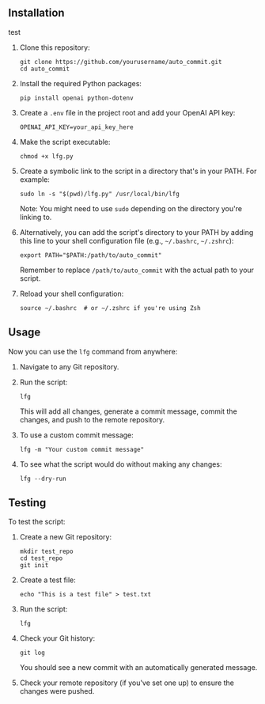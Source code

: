 ## Installation

test

1. Clone this repository:
   ```
   git clone https://github.com/yourusername/auto_commit.git
   cd auto_commit
   ```

2. Install the required Python packages:
   ```
   pip install openai python-dotenv
   ```

3. Create a `.env` file in the project root and add your OpenAI API key:
   ```
   OPENAI_API_KEY=your_api_key_here
   ```

4. Make the script executable:
   ```
   chmod +x lfg.py
   ```

5. Create a symbolic link to the script in a directory that's in your PATH. For example:
   ```
   sudo ln -s "$(pwd)/lfg.py" /usr/local/bin/lfg
   ```
   Note: You might need to use `sudo` depending on the directory you're linking to.

6. Alternatively, you can add the script's directory to your PATH by adding this line to your shell configuration file (e.g., `~/.bashrc`, `~/.zshrc`):
   ```
   export PATH="$PATH:/path/to/auto_commit"
   ```
   Remember to replace `/path/to/auto_commit` with the actual path to your script.

7. Reload your shell configuration:
   ```
   source ~/.bashrc  # or ~/.zshrc if you're using Zsh
   ```

## Usage

Now you can use the `lfg` command from anywhere:

1. Navigate to any Git repository.

2. Run the script:
   ```
   lfg
   ```

   This will add all changes, generate a commit message, commit the changes, and push to the remote repository.

3. To use a custom commit message:
   ```
   lfg -m "Your custom commit message"
   ```

4. To see what the script would do without making any changes:
   ```
   lfg --dry-run
   ```

## Testing

To test the script:

1. Create a new Git repository:
   ```
   mkdir test_repo
   cd test_repo
   git init
   ```

2. Create a test file:
   ```
   echo "This is a test file" > test.txt
   ```

3. Run the script:
   ```
   lfg
   ```

4. Check your Git history:
   ```
   git log
   ```

   You should see a new commit with an automatically generated message.

5. Check your remote repository (if you've set one up) to ensure the changes were pushed.
